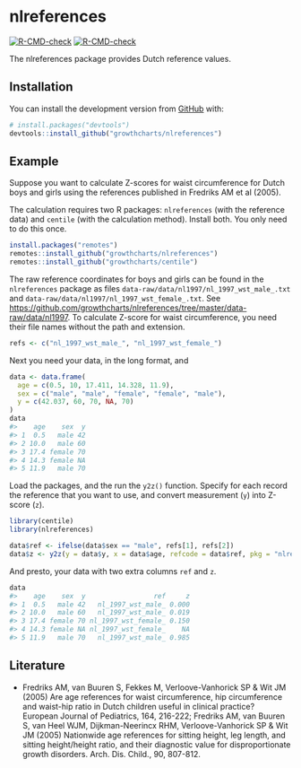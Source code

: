 
<!-- README.md is generated from README.Rmd. Please edit that file -->

# nlreferences

<!-- badges: start -->

[![R-CMD-check](https://github.com/growthcharts/nlreferences/workflows/R-CMD-check/badge.svg)](https://github.com/growthcharts/nlreferences/actions)
[![R-CMD-check](https://github.com/growthcharts/nlreferences/actions/workflows/R-CMD-check.yaml/badge.svg)](https://github.com/growthcharts/nlreferences/actions/workflows/R-CMD-check.yaml)
<!-- badges: end -->

The nlreferences package provides Dutch reference values.

## Installation

You can install the development version from
[GitHub](https://github.com/) with:

``` r
# install.packages("devtools")
devtools::install_github("growthcharts/nlreferences")
```

## Example

Suppose you want to calculate Z-scores for waist circumference for Dutch
boys and girls using the references published in Fredriks AM et al
(2005).

The calculation requires two R packages: `nlreferences` (with the
reference data) and `centile` (with the calculation method). Install
both. You only need to do this once.

``` r
install.packages("remotes")
remotes::install_github("growthcharts/nlreferences")
remotes::install_github("growthcharts/centile")
```

The raw reference coordinates for boys and girls can be found in the
`nlreferences` package as files
`data-raw/data/nl1997/nl_1997_wst_male_.txt` and
`data-raw/data/nl1997/nl_1997_wst_female_.txt`. See
<https://github.com/growthcharts/nlreferences/tree/master/data-raw/data/nl1997>.
To calculate Z-score for waist circumference, you need their file names
without the path and extension.

``` r
refs <- c("nl_1997_wst_male_", "nl_1997_wst_female_")
```

Next you need your data, in the long format, and

``` r
data <- data.frame(
  age = c(0.5, 10, 17.411, 14.328, 11.9),
  sex = c("male", "male", "female", "female", "male"),
  y = c(42.037, 60, 70, NA, 70)
)
data
#>    age    sex  y
#> 1  0.5   male 42
#> 2 10.0   male 60
#> 3 17.4 female 70
#> 4 14.3 female NA
#> 5 11.9   male 70
```

Load the packages, and the run the `y2z()` function. Specify for each
record the reference that you want to use, and convert measurement (`y`)
into Z-score (`z`).

``` r
library(centile)
library(nlreferences)

data$ref <- ifelse(data$sex == "male", refs[1], refs[2])
data$z <- y2z(y = data$y, x = data$age, refcode = data$ref, pkg = "nlreferences", verbose = TRUE)
```

And presto, your data with two extra columns `ref` and `z`.

``` r
data
#>    age    sex  y                 ref     z
#> 1  0.5   male 42   nl_1997_wst_male_ 0.000
#> 2 10.0   male 60   nl_1997_wst_male_ 0.019
#> 3 17.4 female 70 nl_1997_wst_female_ 0.150
#> 4 14.3 female NA nl_1997_wst_female_    NA
#> 5 11.9   male 70   nl_1997_wst_male_ 0.985
```

## Literature

- Fredriks AM, van Buuren S, Fekkes M, Verloove-Vanhorick SP & Wit
  JM (2005) Are age references for waist circumference, hip
  circumference and waist-hip ratio in Dutch children useful in clinical
  practice? European Journal of Pediatrics, 164, 216-222; Fredriks AM,
  van Buuren S, van Heel WJM, Dijkman-Neerincx RHM, Verloove-Vanhorick
  SP & Wit JM (2005) Nationwide age references for sitting height, leg
  length, and sitting height/height ratio, and their diagnostic value
  for disproportionate growth disorders. Arch. Dis. Child., 90, 807-812.
